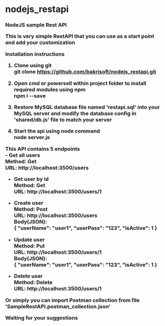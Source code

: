 # nodejs_restapi

<h3>
NodeJS sample Rest API

This is very simple RestAPI that you can use as a start point
and add your customization

<strong>Installation instructions</strong>
1. Clone using git<br/>
  git clone https://github.com/bakrisoft/nodejs_restapi.git
  
2. Open cmd or powersell within project folder to install required modules using npm<br/>
  npm i --save

3. Restore MySQL database file named 'restapi.sql' into your MySQL server
   and modify the database config in 'shared/db.js' file to match your server
   
4. Start the api using node command<br/>
  node server.js
  
<strong>
This API contains 5 endpoints<br/>
- Get all users<br/>
Method: Get<br/>
URL: http://localhost:3500/users<br/>

- Get user by id<br/>
Method: Get<br/>
URL: http://localhost:3500/users/1<br/>

- Create user<br/>
Method: Post<br/>
URL: http://localhost:3500/users<br/>
Body(JSON):<br/>
{
    "userName": "user1",
    "userPass": "123",
    "isActive": 1
}

- Update user<br/>
Method: Put<br/>
URL: http://localhost:3500/users/1<br/>
Body(JSON):<br/>
{
    "userName": "user1",
    "userPass": "123",
    "isActive": 1
}

- Delete user<br/>
Method: Delete<br/>
URL: http://localhost:3500/users/1<br/>

Or simply you can import Postman collection from file 'SampleRestAPI.postman_collection.json'
<strong>

Waiting for your suggestions
</h3>
